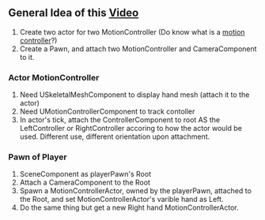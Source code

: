 ## General Idea of this [Video](https://www.youtube.com/watch?v=19fFbDmvleE)
1. Create two actor for two MotionController (Do know what is a [motion controller](https://en.wikipedia.org/wiki/PlayStation_Move)?)
2. Create a Pawn, and attach two MotionController and CameraComponent to it.
### Actor MotionController
1. Need USkeletalMeshComponent to display hand mesh (attach it to the actor)
2. Need UMotionControllerComponent to track contoller
3. In actor's tick, attach the ControllerComponent to root AS the LeftController or RightController accoring to how the actor would be used. Different use, different orientation upon attachment.
### Pawn of Player
1. SceneComponent as playerPawn's Root
2. Attach a CameraComponent to the Root
3. Spawn a MotionControllerActor, owned by the playerPawn, attached to the Root, and set MotionControllerActor's varible hand as Left.
4. Do the same thing but get a new Right hand MotionControllerActor.
